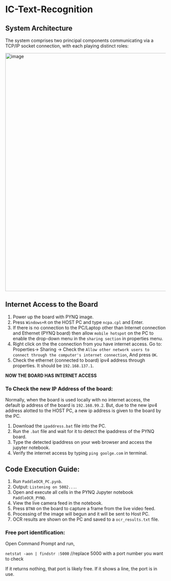 # IC-Text-Recognition


## System Architecture
The system comprises two principal components communicating via a TCP/IP socket connection, with each playing distinct roles:


<img width="2286" height="747" alt="image" src="https://github.com/user-attachments/assets/c5e1cd89-7728-4948-8abb-75c7072de969" />


## Internet Access to the Board

1.	Power up the board with PYNQ image.
2.	Press `Windows+R` on the HOST PC and type `ncpa.cpl` and Enter.
3.	If there is no connection to the PC/Laptop other than Internet connection and Ethernet (PYNQ board) then allow `mobile hotspot` on the PC to enable the drop-down menu in the `sharing section` in properties menu.
4.	Right click on the the connection from you have internet access. Go to:
Properties-> Sharing -> Check the `Allow other network users to connect through the computer's internet connection`, And press `OK`.
6.	Check the ethernet (connected to board) ipv4 address through properties. It should be `192.168.137.1`.

**NOW THE BOARD HAS INTERNET ACCESS**

### To Check the new IP Address of the board: 
Normally, when the board is used locally with no internet access, the default ip address of the board is `192.168.99.2`. But, due to the new ipv4 address alotted to the HOST PC, a new ip address is given to the board by the PC. 

1.	Download the `ipaddress.bat` file into the PC.
2.	Run the `.bat` file and wait for it to detect the ipaddress of the PYNQ board. 
3.	Type the detected ipaddress on your web browser and access the jupyter notebook. 
4.	Verify the internet access by typing `ping goolge.com` in terminal.

## Code Execution Guide:
1.	Run `PaddleOCR_PC.pynb`.
2.	Output: `Listening on 5002...`.
3.	Open and execute all cells in the PYNQ Jupyter notebook `PaddleOCR_PYNQ`.
4.	View the live camera feed in the notebook.
5.	Press `BTN0` on the board to capture a frame from the live video feed.
6.	Processing of the image will begun and it will be sent to Host PC.
7.	OCR results are shown on the PC and saved to a `ocr_results.txt` file.

### Free port identification:
Open Command Prompt and run,

`netstat -aon | findstr :5000`	//replace 5000 with a port number you want to check

If it returns nothing, that port is likely free.
If it shows a line, the port is in use.
